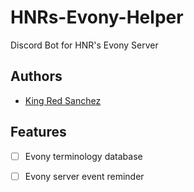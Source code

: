 # HNRs-Evony-Helper

Discord Bot for HNR's Evony Server

## Authors

- [King Red Sanchez](https://github.com/haringpula)

## Features

- [ ] Evony terminology database
- [ ] Evony server event reminder


